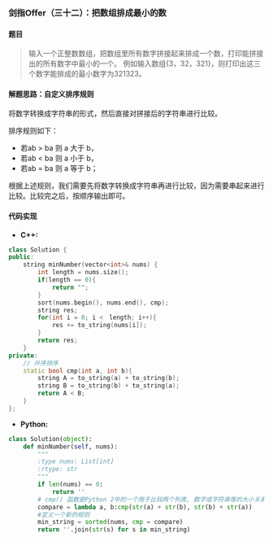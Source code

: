 ### 剑指Offer（三十二）：把数组排成最小的数
#### 题目
> 输入一个正整数数组，把数组里所有数字拼接起来排成一个数，打印能拼接出的所有数字中最小的一个。
例如输入数组{3，32，321}，则打印出这三个数字能排成的最小数字为321323。

#### 解题思路：自定义排序规则
将数字转换成字符串的形式，然后直接对拼接后的字符串进行比较。

排序规则如下：

- 若ab > ba 则 a 大于 b，
- 若ab < ba 则 a 小于 b，
- 若ab = ba 则 a 等于 b；

根据上述规则，我们需要先将数字转换成字符串再进行比较，因为需要串起来进行比较。比较完之后，按顺序输出即可。

#### 代码实现

- **C++:**
```cpp
class Solution {
public:
    string minNumber(vector<int>& nums) {
        int length = nums.size();
        if(length == 0){
            return "";
        }
        sort(nums.begin(), nums.end(), cmp);
        string res;
        for(int i = 0; i <　length; i++){
            res += to_string(nums[i]);
        }
        return res;
    }
private:
    // 升序排序
    static bool cmp(int a, int b){
        string A = to_string(a) + to_string(b);
        string B = to_string(b) + to_string(a);
        return A < B;
    }
};
```

- **Python:**
```python
class Solution(object):
    def minNumber(self, nums):
        """
        :type nums: List[int]
        :rtype: str
        """
        if len(nums) == 0:
            return ''
        # cmp() 函数是Python 2中的一个用于比较两个列表, 数字或字符串等的大小关系的函数,目前Python3已经无法使用这个函数了
        compare = lambda a, b:cmp(str(a) + str(b), str(b) + str(a))
        #定义一个新的规则
        min_string = sorted(nums, cmp = compare)
        return ''.join(str(s) for s in min_string)
```
